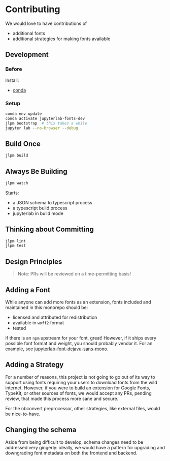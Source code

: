 # Contributing

We would love to have contributions of

- additional fonts
- additional strategies for making fonts available

## Development

### Before

Install:

- [conda](https://conda.io/docs/user-guide/install/download.html)

### Setup

```bash
conda env update
conda activate jupyterlab-fonts-dev
jlpm bootstrap  # this takes a while
jupyter lab --no-browser --debug
```

## Build Once

```bash
jlpm build
```

## Always Be Building

```bash
jlpm watch
```

Starts:

- a JSON schema to typescript process
- a typescript build process
- jupyterlab in build mode

## Thinking about Committing

```bash
jlpm lint
jlpm test
```

## Design Principles

> Note: PRs will be reviewed on a time-permitting basis!

## Adding a Font

While anyone can add more fonts as an extension, fonts included and maintained in this
monorepo should be:

- licensed and attributed for redistribution
- available in `woff2` format
- tested

If there is an `npm` upstream for your font, great! However, if it ships every possible
font format and weight, you should probably vendor it. For an example, see
[jupyterlab-font-dejavu-sans-mono](./packages/jupyterlab-font-dejavu-sans-mono).

## Adding a Strategy

For a number of reasons, this project is not going to go out of its way to support using
fonts requiring your users to download fonts from the wild internet. However, if you
were to build an extension for Google Fonts, TypeKit, or other sources of fonts, we
would accept any PRs, pending review, that made this process more sane and secure.

For the nbconvert preprocessor, other strategies, like external files, would be
nice-to-have.

## Changing the schema

Aside from being difficult to develop, schema changes need to be addressed very
gingerly: ideally, we would have a pattern for upgrading and downgrading font metadata
on both the frontend and backend.
